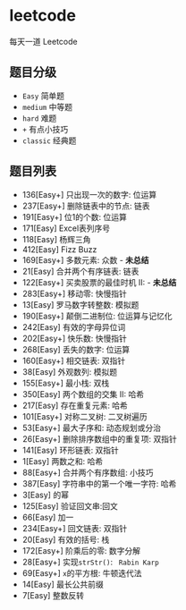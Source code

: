 # leetcode
每天一道 Leetcode

## 题目分级
+ ```Easy``` 简单题
+ ```medium``` 中等题
+ ```hard``` 难题
+ ```+``` 有点小技巧
+ ```classic``` 经典题

## 题目列表
+ 136[Easy+] 只出现一次的数字: 位运算
+ 237[Easy+] 删除链表中的节点: 链表
+ 191[Easy+] 位1的个数: 位运算
+ 171[Easy] Excel表列序号
+ 118[Easy] 杨辉三角
+ 412[Easy] Fizz Buzz
+ 169[Easy+] 多数元素: 众数 - **未总结**
+ 21[Easy] 合并两个有序链表: 链表
+ 122[Easy+] 买卖股票的最佳时机 II: - **未总结**
+ 283[Easy+] 移动零: 快慢指针
+ 13[Easy] 罗马数字转整数: 模拟题
+ 190[Easy+] 颠倒二进制位: 位运算与记忆化
+ 242[Easy] 有效的字母异位词
+ 202[Easy+] 快乐数: 快慢指针
+ 268[Easy] 丢失的数字: 位运算
+ 160[Easy+] 相交链表: 双指针
+ 38[Easy] 外观数列: 模拟题
+ 155[Easy+] 最小栈: 双栈
+ 350[Easy] 两个数组的交集 II: 哈希
+ 217[Easy] 存在重复元素: 哈希
+ 101[Easy+] 对称二叉树: 二叉树遍历
+ 53[Easy+] 最大子序和: 动态规划或分治
+ 26[Easy+] 删除排序数组中的重复项: 双指针
+ 141[Easy] 环形链表: 双指针
+ 1[Easy] 两数之和: 哈希
+ 88[Easy+] 合并两个有序数组: 小技巧
+ 387[Easy] 字符串中的第一个唯一字符: 哈希
+ 3[Easy] 的幂
+ 125[Easy] 验证回文串:回文
+ 66[Easy] 加一
+ 234[Easy+] 回文链表: 双指针
+ 20[Easy] 有效的括号: 栈
+ 172[Easy+] 阶乘后的零: 数字分解
+ 28[Easy+] 实现```strStr()```: ``` Rabin Karp```
+ 69[Easy+] ```x```的平方根: 牛顿迭代法
+ 14[Easy] 最长公共前缀
+ 7[Easy] 整数反转